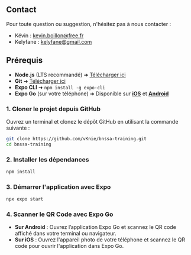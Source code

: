 ## Contact

Pour toute question ou suggestion, n'hésitez pas à nous contacter :

- Kévin : [kevin.boillon@free.fr](mailto:kevin.boillon@free.fr)
- Kelyfane : [kelyfane@gmail.com](mailto:kelyfane@gmail.com)

## Prérequis

- **Node.js** (LTS recommandé) ➜ [Télécharger ici](https://nodejs.org/en/download)
- **Git** ➜ [Télécharger ici](https://git-scm.com/downloads)
- **Expo CLI** ➜ `npm install -g expo-cli`
- **Expo Go** (sur votre téléphone) ➜ Disponible sur **[iOS](https://apps.apple.com/app/expo-go/id982107779)** et **[Android](https://play.google.com/store/apps/details?id=host.exp.exponent)**

### 1. Cloner le projet depuis GitHub

Ouvrez un terminal et clonez le dépôt GitHub en utilisant la commande suivante :
```bash
git clone https://github.com/vKnie/bnssa-training.git
cd bnssa-training
```

### 2. Installer les dépendances
```bash
npm install
```

### 3. Démarrer l'application avec Expo
```bash
npx expo start
```

### 4. Scanner le QR Code avec Expo Go
- **Sur Android** : Ouvrez l’application Expo Go et scannez le QR code affiché dans votre terminal ou navigateur.
- **Sur iOS** : Ouvrez l'appareil photo de votre téléphone et scannez le QR code pour ouvrir l'application dans Expo Go.
